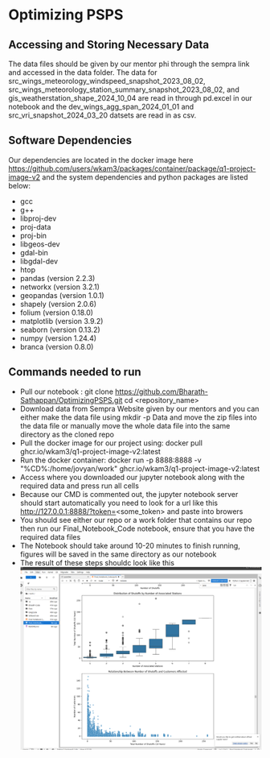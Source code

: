 # Optimizing PSPS

## Accessing and Storing Necessary Data
The data files should be given by our mentor phi through the sempra link and accessed in the data folder. The data for src_wings_meteorology_windspeed_snapshot_2023_08_02, src_wings_meteorology_station_summary_snapshot_2023_08_02, and gis_weatherstation_shape_2024_10_04 are read in through pd.excel in our notebook and the dev_wings_agg_span_2024_01_01 and src_vri_snapshot_2024_03_20 datsets are read in as csv.

## Software Dependencies
Our dependencies are located in the docker image here https://github.com/users/wkam3/packages/container/package/q1-project-image-v2 and the system dependencies and python packages are listed below:
  - gcc
  - g++
  - libproj-dev
  - proj-data
  - proj-bin
  - libgeos-dev
  - gdal-bin
  - libgdal-dev
  - htop
- pandas (version 2.2.3)
- networkx (version 3.2.1)
- geopandas (version 1.0.1)
- shapely (version 2.0.6)
- folium (version 0.18.0)
- matplotlib (version 3.9.2)
- seaborn (version 0.13.2)
- numpy (version 1.24.4)
- branca (version 0.8.0)

## Commands needed to run
  - Pull our notebook : git clone https://github.com/Bharath-Sathappan/OptimizingPSPS.git
cd <repository_name>
  - Download data from Sempra Website given by our mentors and you can either make the data file using mkdir -p Data and move the zip files into the data file or manually move the whole data file into the same directory as the cloned repo
  - Pull the docker image for our project using: docker pull ghcr.io/wkam3/q1-project-image-v2:latest
  - Run the docker container: docker run -p 8888:8888 -v "%CD%:/home/jovyan/work" ghcr.io/wkam3/q1-project-image-v2:latest
  - Access where you downloaded our jupyter notebook along with the required data and press run all cells
  - Because our CMD is commented out, the jupyter notebook server should start automatically you need to look for a url like this http://127.0.0.1:8888/?token=<some_token> and paste into browers
  - You should see either our repo or a work folder that contains our repo then run our Final_Notebook_Code notebook, ensure that you have the required data files
  - The Notebook should take around 10-20 minutes to finish running, figures will be saved in the same directory as our notebook
  - The result of these steps shouldc look like this ![Alt text](/images/result.png)
  

